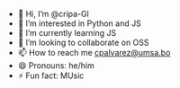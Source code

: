 - 👋 Hi, I’m @cripa-Gl
- 👀 I’m interested in Python and JS
- 🌱 I’m currently learning JS
- 💞️ I’m looking to collaborate on OSS
- 📫 How to reach me cpalvarez@umsa.bo
- 😄 Pronouns: he/him
- ⚡ Fun fact: MUsic

<!---
cripa-Gl/cripa-Gl is a ✨ special ✨ repository because its `README.md` (this file) appears on your GitHub profile.
You can click the Preview link to take a look at your changes.
--->
